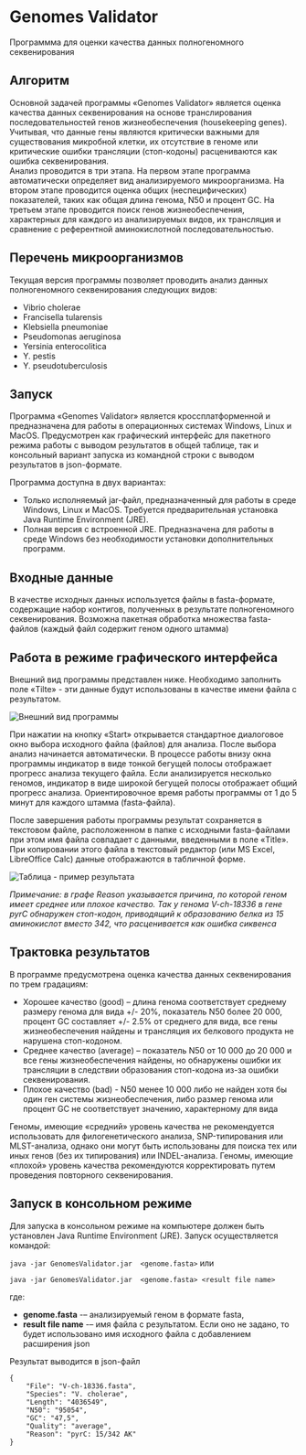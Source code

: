 # Genomes Validator

Программма для оценки качества данных полногеномного секвенирования

## Алгоритм

Основной задачей программы «Genomes Validator» является оценка качества данных секвенирования на основе транслирования последовательностей генов жизнеобеспечения (housekeeping genes). Учитывая, что данные гены являются критически важными для существования микробной клетки, их отсутствие в геноме или критические ошибки трансляции (стоп-кодоны) расцениваются как ошибка секвенирования.  
Анализ проводится в три этапа. На первом этапе программа автоматически определяет вид анализируемого микроорганизма. На втором этапе проводится оценка общих (неспецифических) показателей, таких как общая длина генома, N50 и процент GC. На третьем этапе проводится поиск генов жизнеобеспечения, характерных для каждого из анализируемых видов, их трансляция и сравнение с референтной аминокислотной последовательностью.  

## Перечень микроорганизмов

Текущая версия программы позволяет проводить анализ данных полногеномного секвенирования следующих видов:

* Vibrio cholerae
* Francisella tularensis
* Klebsiella pneumoniae
* Pseudomonas aeruginosa 
* Yersinia enterocolitica
* Y. pestis
* Y. pseudotuberculosis

## Запуск

Программа «Genomes Validator» является кроссплатформенной и предназначена для работы в операционных системах Windows, Linux и MacOS. Предусмотрен как графический интерфейс для пакетного режима работы с выводом результатов в общей таблице, так и консольный вариант запуска из командной строки с выводом результатов в json-формате.

Программа доступна в двух вариантах:

* Только исполняемый jar-файл, предназначенный для работы в среде Windows, Linux и MacOS. Требуется предварительная установка Java Runtime Environment (JRE).
* Полная версия с встроенной JRE. Предназначена для работы в среде Windows без необходимости установки дополнительных программ.

## Входные данные

В качестве исходных данных используется файлы в fasta-формате, содержащие набор контигов, полученных в результате полногеномного секвенирования. Возможна пакетная обработка множества fasta-файлов (каждый файл содержит геном одного штамма)

## Работа в режиме графического интерфейса

Внешний вид программы представлен ниже. Необходимо заполнить поле «Tilte» - эти данные будут использованы в качестве имени файла с результатом. 

![Внешний вид программы](img/GenomesValidator.jpeg)

При нажатии на кнопку «Start» открывается стандартное диалоговое окно выбора исходного файла (файлов) для анализа. После выбора анализ начинается автоматически. В процессе работы внизу окна программы индикатор в виде тонкой бегущей полосы отображает прогресс анализа текущего файла. Если анализируется несколько геномов, индикатор в виде широкой бегущей полосы отображает общий прогресс анализа. Ориентировочное время работы программы от 1 до 5 минут для каждого штамма (fasta-файла).

После завершения работы программы результат сохраняется в текстовом файле, расположенном в папке с исходными fasta-файлами при этом имя файла совпадает с данными, введенными в поле «Title». При копировании этого файла в текстовый редактор (или MS Excel, LibreOffice Calc) данные отображаются в табличной форме. 

![Таблица - пример результата](img/Table.jpeg)

*Примечание: в графе Reason указывается причина, по которой геном имеет среднее или плохое качество. Так у генома V-ch-18336 в гене pyrC обнаружен стоп-кодон, приводящий к образованию белка из 15 аминокислот вместо 342, что расценивается как ошибка сиквенса*

## Трактовка результатов

В программе предусмотрена оценка качества данных секвенирования по трем градациям:

* Хорошее качество (good) – длина генома соответствует среднему размеру генома для вида +/- 20%, показатель N50 более 20 000, процент GC составляет +/- 2.5% от среднего для вида, все гены жизнеобеспечения найдены и трансляция их белкового продукта не нарушена стоп-кодоном.
* Среднее качество (average) – показатель N50 от 10 000 до 20 000 и все гены жизнеобеспечения найдены, но обнаружены ошибки их трансляции в следствии образования стоп-кодона из-за ошибки секвенирования.
* Плохое качество (bad) - N50 менее 10 000 либо не найден хотя бы один ген системы жизнеобеспечения, либо размер генома или процент GC не соответствует значению, характерному для вида

Геномы, имеющие «средний» уровень качества не рекомендуется использовать для филогенетического анализа, SNP-типирования или MLST-анализа, однако они могут быть использованы для поиска тех или иных генов (без их типирования) или INDEL-анализа.
Геномы, имеющие «плохой» уровень качества рекомендуются корректировать путем проведения повторного секвенирования.

## Запуск в консольном режиме

Для запуска в консольном режиме на компьютере должен быть установлен Java Runtime Environment (JRE). Запуск осуществляется командой:

`java -jar GenomesValidator.jar  <genome.fasta>`
или 

`java -jar GenomesValidator.jar  <genome.fasta> <result file name>`

где:
* **genome.fasta** -– анализируемый геном в формате fasta,
* **result file name** -– имя файла с результатом. Если оно не задано, то будет использовано имя исходного файла с добавлением расширения json

Результат выводится в json-файл

```
{
    "File": "V-ch-18336.fasta",
    "Species": "V. cholerae",
    "Length": "4036549",
    "N50": "95054",
    "GC": "47,5",
    "Quality": "average",
    "Reason": "pyrC: 15/342 AK"
}
```





